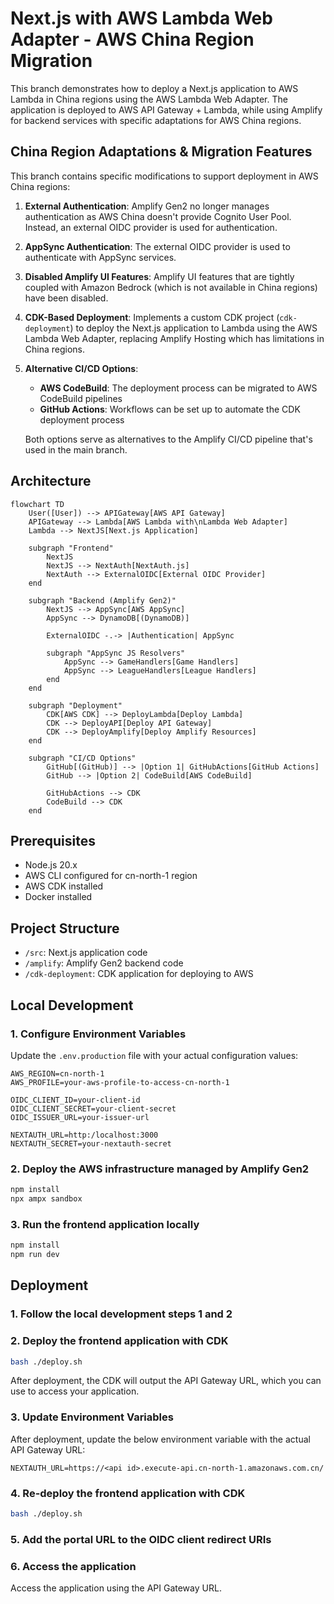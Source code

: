 # Next.js with AWS Lambda Web Adapter - AWS China Region Migration

This branch demonstrates how to deploy a Next.js application to AWS Lambda in China regions using the AWS Lambda Web Adapter. The application is deployed to AWS API Gateway + Lambda, while using Amplify for backend services with specific adaptations for AWS China regions.

## China Region Adaptations & Migration Features

This branch contains specific modifications to support deployment in AWS China regions:

1. **External Authentication**: Amplify Gen2 no longer manages authentication as AWS China doesn't provide Cognito User Pool. Instead, an external OIDC provider is used for authentication.

2. **AppSync Authentication**: The external OIDC provider is used to authenticate with AppSync services.

3. **Disabled Amplify UI Features**: Amplify UI features that are tightly coupled with Amazon Bedrock (which is not available in China regions) have been disabled.

4. **CDK-Based Deployment**: Implements a custom CDK project (`cdk-deployment`) to deploy the Next.js application to Lambda using the AWS Lambda Web Adapter, replacing Amplify Hosting which has limitations in China regions.

5. **Alternative CI/CD Options**: 
   - **AWS CodeBuild**: The deployment process can be migrated to AWS CodeBuild pipelines
   - **GitHub Actions**: Workflows can be set up to automate the CDK deployment process
   
   Both options serve as alternatives to the Amplify CI/CD pipeline that's used in the main branch.

## Architecture

```mermaid
flowchart TD
    User([User]) --> APIGateway[AWS API Gateway]
    APIGateway --> Lambda[AWS Lambda with\nLambda Web Adapter]
    Lambda --> NextJS[Next.js Application]
    
    subgraph "Frontend"
        NextJS
        NextJS --> NextAuth[NextAuth.js]
        NextAuth --> ExternalOIDC[External OIDC Provider]
    end
    
    subgraph "Backend (Amplify Gen2)"
        NextJS --> AppSync[AWS AppSync]
        AppSync --> DynamoDB[(DynamoDB)]
        
        ExternalOIDC -.-> |Authentication| AppSync
        
        subgraph "AppSync JS Resolvers"
            AppSync --> GameHandlers[Game Handlers]
            AppSync --> LeagueHandlers[League Handlers]
        end
    end
    
    subgraph "Deployment"
        CDK[AWS CDK] --> DeployLambda[Deploy Lambda]
        CDK --> DeployAPI[Deploy API Gateway]
        CDK --> DeployAmplify[Deploy Amplify Resources]
    end
    
    subgraph "CI/CD Options"
        GitHub[(GitHub)] --> |Option 1| GitHubActions[GitHub Actions]
        GitHub --> |Option 2| CodeBuild[AWS CodeBuild]
        
        GitHubActions --> CDK
        CodeBuild --> CDK
    end
```


## Prerequisites

- Node.js 20.x
- AWS CLI configured for cn-north-1 region
- AWS CDK installed
- Docker installed

## Project Structure

- `/src`: Next.js application code
- `/amplify`: Amplify Gen2 backend code
- `/cdk-deployment`: CDK application for deploying to AWS

## Local Development

### 1. Configure Environment Variables

Update the `.env.production` file with your actual configuration values:

```
AWS_REGION=cn-north-1
AWS_PROFILE=your-aws-profile-to-access-cn-north-1

OIDC_CLIENT_ID=your-client-id
OIDC_CLIENT_SECRET=your-client-secret
OIDC_ISSUER_URL=your-issuer-url

NEXTAUTH_URL=http:/localhost:3000
NEXTAUTH_SECRET=your-nextauth-secret
```

### 2. Deploy the AWS infrastructure managed by Amplify Gen2

```bash
npm install
npx ampx sandbox
```

### 3. Run the frontend application locally

```bash
npm install
npm run dev
```

## Deployment

### 1. Follow the local development steps 1 and 2

### 2. Deploy the frontend application with CDK

```bash
bash ./deploy.sh
```

After deployment, the CDK will output the API Gateway URL, which you can use to access your application.

### 3. Update Environment Variables

After deployment, update the below environment variable with the actual API Gateway URL:

```
NEXTAUTH_URL=https://<api id>.execute-api.cn-north-1.amazonaws.com.cn/
```
### 4. Re-deploy the frontend application with CDK

```bash
bash ./deploy.sh
```

### 5. Add the portal URL to the OIDC client redirect URIs

### 6. Access the application

Access the application using the API Gateway URL.